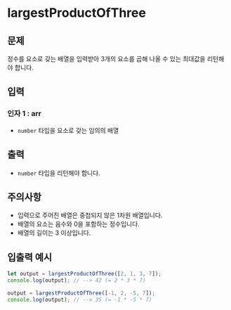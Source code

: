 # largestProductOfThree

## 문제

정수를 요소로 갖는 배열을 입력받아 3개의 요소를 곱해 나올 수 있는 최대값을 리턴해야 합니다.

## 입력

### 인자 1 : arr

- `number` 타입을 요소로 갖는 임의의 배열

## 출력

- `number` 타입을 리턴해야 합니다.

## 주의사항

- 입력으로 주어진 배열은 중첩되지 않은 1차원 배열입니다.
- 배열의 요소는 음수와 0을 포함하는 정수입니다.
- 배열의 길이는 3 이상입니다.

## 입출력 예시

```js
let output = largestProductOfThree([2, 1, 3, 7]);
console.log(output); // --> 42 (= 2 * 3 * 7)

output = largestProductOfThree([-1, 2, -5, 7]);
console.log(output); // --> 35 (= -1 * -5 * 7)
```
